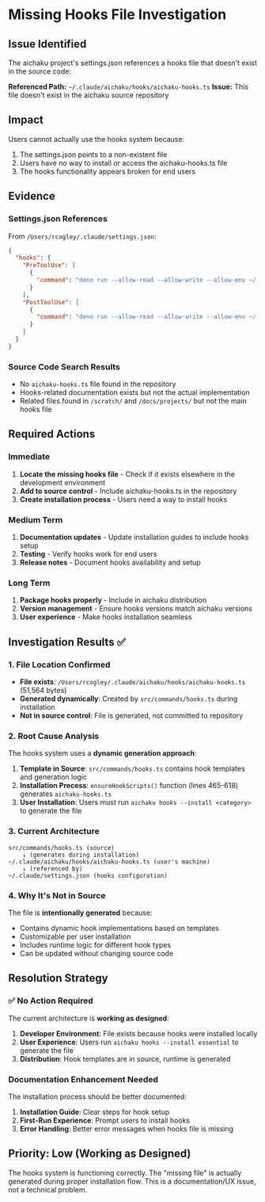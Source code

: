 # Missing Hooks File Investigation

## Issue Identified

The aichaku project's settings.json references a hooks file that doesn't exist
in the source code:

**Referenced Path:** `~/.claude/aichaku/hooks/aichaku-hooks.ts` **Issue:** This
file doesn't exist in the aichaku source repository

## Impact

Users cannot actually use the hooks system because:

1. The settings.json points to a non-existent file
2. Users have no way to install or access the aichaku-hooks.ts file
3. The hooks functionality appears broken for end users

## Evidence

### Settings.json References

From `/Users/rcogley/.claude/settings.json`:

```json
{
  "hooks": {
    "PreToolUse": [
      {
        "command": "deno run --allow-read --allow-write --allow-env ~/.claude/aichaku/hooks/aichaku-hooks.ts path-validator"
      }
    ],
    "PostToolUse": [
      {
        "command": "deno run --allow-read --allow-write --allow-env ~/.claude/aichaku/hooks/aichaku-hooks.ts status-updater"
      }
    ]
  }
}
```

### Source Code Search Results

- No `aichaku-hooks.ts` file found in the repository
- Hooks-related documentation exists but not the actual implementation
- Related files found in `/scratch/` and `/docs/projects/` but not the main
  hooks file

## Required Actions

### Immediate

1. **Locate the missing hooks file** - Check if it exists elsewhere in the
   development environment
2. **Add to source control** - Include aichaku-hooks.ts in the repository
3. **Create installation process** - Users need a way to install hooks

### Medium Term

1. **Documentation updates** - Update installation guides to include hooks setup
2. **Testing** - Verify hooks work for end users
3. **Release notes** - Document hooks availability and setup

### Long Term

1. **Package hooks properly** - Include in aichaku distribution
2. **Version management** - Ensure hooks versions match aichaku versions
3. **User experience** - Make hooks installation seamless

## Investigation Results ✅

### 1. File Location Confirmed

- **File exists**: `/Users/rcogley/.claude/aichaku/hooks/aichaku-hooks.ts`
  (51,564 bytes)
- **Generated dynamically**: Created by `src/commands/hooks.ts` during
  installation
- **Not in source control**: File is generated, not committed to repository

### 2. Root Cause Analysis

The hooks system uses a **dynamic generation approach**:

1. **Template in Source**: `src/commands/hooks.ts` contains hook templates and
   generation logic
2. **Installation Process**: `ensureHookScripts()` function (lines 465-618)
   generates `aichaku-hooks.ts`
3. **User Installation**: Users must run `aichaku hooks --install <category>` to
   generate the file

### 3. Current Architecture

```
src/commands/hooks.ts (source)
    ↓ (generates during installation)
~/.claude/aichaku/hooks/aichaku-hooks.ts (user's machine)
    ↓ (referenced by)
~/.claude/settings.json (hooks configuration)
```

### 4. Why It's Not in Source

The file is **intentionally generated** because:

- Contains dynamic hook implementations based on templates
- Customizable per user installation
- Includes runtime logic for different hook types
- Can be updated without changing source code

## Resolution Strategy

### ✅ No Action Required

The current architecture is **working as designed**:

1. **Developer Environment**: File exists because hooks were installed locally
2. **User Experience**: Users run `aichaku hooks --install essential` to
   generate the file
3. **Distribution**: Hook templates are in source, runtime is generated

### Documentation Enhancement Needed

The installation process should be better documented:

1. **Installation Guide**: Clear steps for hook setup
2. **First-Run Experience**: Prompt users to install hooks
3. **Error Handling**: Better error messages when hooks file is missing

## Priority: Low (Working as Designed)

The hooks system is functioning correctly. The "missing file" is actually
generated during proper installation flow. This is a documentation/UX issue, not
a technical problem.
